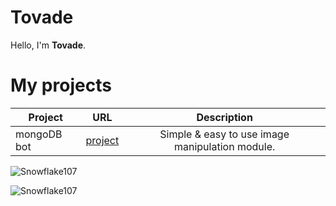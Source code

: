 # Tovade
Hello, I'm **Tovade**.

# My projects
| Project        | URL           | Description |
| ------------- |:-------------:|:--------------:|
| mongoDB bot      | [project](https://github.com/tovade/Mongo-DB-bot) | Simple & easy to use image manipulation module. |

![Snowflake107](https://github-readme-stats.vercel.app/api?username=tovade&show_icons=true&theme=tokyonight&hide=["issues"])

![Snowflake107](https://github-readme-stats.vercel.app/api/top-langs?username=tovade&show_icons=true&theme=tokyonight&layout=compact)

